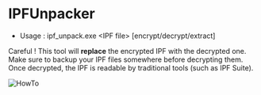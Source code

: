 # IPFUnpacker
 - Usage : ipf_unpack.exe \<IPF file\> [encrypt/decrypt/extract]
 
Careful ! This tool will **replace** the encrypted IPF with the decrypted one.  
Make sure to backup your IPF files somewhere before decrypting them.  
Once decrypted, the IPF is readable by traditional tools (such as IPF Suite).  

![HowTo](http://i.imgur.com/NfEJ9Ma.gif)
